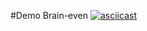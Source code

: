 #Demo Brain-even
[![asciicast](https://asciinema.org/a/okLc7NJa0KNqarltAqmVjmCoK.svg)](https://asciinema.org/a/okLc7NJa0KNqarltAqmVjmCoK)